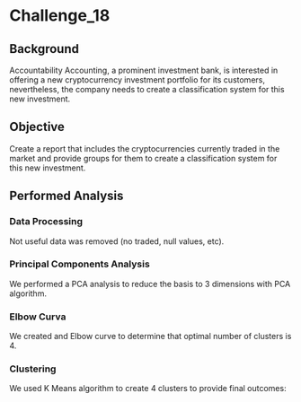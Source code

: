 # Challenge_18

## Background

Accountability Accounting, a prominent investment bank, is interested in offering a new cryptocurrency investment portfolio for its customers, nevertheless, the company needs to create a classification system for this new investment.  

## Objective
Create a report that includes the cryptocurrencies currently traded in the market and provide groups for them to create a classification system for this new investment.

## Performed Analysis

### Data Processing

Not useful data was removed (no traded, null values, etc). 

### Principal Components Analysis

We performed a PCA analysis to reduce the basis to 3 dimensions with PCA algorithm. 

### Elbow Curva

We created and Elbow curve to determine that optimal number of clusters is 4. 

### Clustering

We used K Means algorithm to create 4 clusters to provide final outcomes: 




